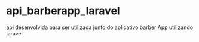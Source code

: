 # api_barberapp_laravel
api desenvolvida para ser utilizada junto do aplicativo barber App utilizando laravel
